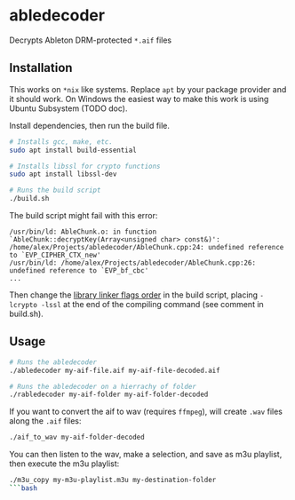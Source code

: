 # abledecoder

Decrypts Ableton DRM-protected `*.aif` files

## Installation

This works on `*nix` like systems. Replace `apt` by your package provider and it should work. On Windows the easiest way to make this work is using Ubuntu Subsystem (TODO doc).

Install dependencies, then run the build file.

```bash
# Installs gcc, make, etc.
sudo apt install build-essential

# Installs libssl for crypto functions
sudo apt install libssl-dev

# Runs the build script
./build.sh
```

The build script might fail with this error:

```
/usr/bin/ld: AbleChunk.o: in function `AbleChunk::decryptKey(Array<unsigned char> const&)':
/home/alex/Projects/abledecoder/AbleChunk.cpp:24: undefined reference to `EVP_CIPHER_CTX_new'
/usr/bin/ld: /home/alex/Projects/abledecoder/AbleChunk.cpp:26: undefined reference to `EVP_bf_cbc'
...
```

Then change the [library linker flags order](https://stackoverflow.com/a/56658568) in the build script, placing `-lcrypto -lssl` at the end of the compiling command (see comment in build.sh).

## Usage

```bash
# Runs the abledecoder
./abledecoder my-aif-file.aif my-aif-file-decoded.aif

# Runs the abledecoder on a hierrachy of folder
./rabledecoder my-aif-folder my-aif-folder-decoded
```

If you want to convert the aif to wav (requires `ffmpeg`), will create `.wav` files along the `.aif` files:

```bash
./aif_to_wav my-aif-folder-decoded
```

You can then listen to the wav, make a selection, and save as m3u playlist, then execute the m3u playlist:

```bash
./m3u_copy my-m3u-playlist.m3u my-destination-folder
```bash

